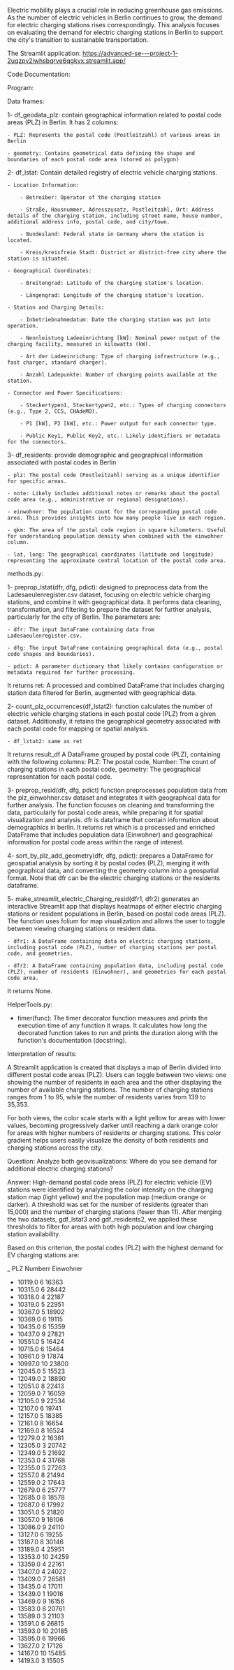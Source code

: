 Electric mobility plays a crucial role in reducing greenhouse gas emissions. As the number of electric vehicles in Berlin continues to grow, the demand for electric charging stations rises correspondingly. This analysis focuses on evaluating the demand for electric charging stations in Berlin to support the city's transition to sustainable transportation.

The Streamlit application: https://advanced-se---project-1-2uqzpv2iwhsbqrve6qgkvx.streamlit.app/

Code Documentation:

Program:

Data frames:

1- df_geodata_plz: contain geographical information related to postal code areas (PLZ) in Berlin. It has 2 columns: 

    - PLZ: Represents the postal code (Postleitzahl) of various areas in Berlin
    
    - geometry: Contains geometrical data defining the shape and boundaries of each postal code area (stored as polygon)
    
2-  df_lstat: Contain detailed registry of electric vehicle charging stations. 

    - Location Information:
    
        - Betreiber: Operator of the charging station
        
        - Straße, Hausnummer, Adresszusatz, Postleitzahl, Ort: Address details of the charging station, including street name, house number, additional address info, postal code, and city/town.
        
        - Bundesland: Federal state in Germany where the station is located.
        
        - Kreis/kreisfreie Stadt: District or district-free city where the station is situated.
        
    - Geographical Coordinates:
    
        - Breitengrad: Latitude of the charging station's location.
        
        - Längengrad: Longitude of the charging station's location.
        
    - Station and Charging Details:
    
        - Inbetriebnahmedatum: Date the charging station was put into operation.
        
        - Nennleistung Ladeeinrichtung [kW]: Nominal power output of the charging facility, measured in kilowatts (kW).
        
        - Art der Ladeeinrichung: Type of charging infrastructure (e.g., fast charger, standard charger).
        
        - Anzahl Ladepunkte: Number of charging points available at the station.
        
    - Connector and Power Specifications:
    
        - Steckertypen1, Steckertypen2, etc.: Types of charging connectors (e.g., Type 2, CCS, CHAdeMO).
        
        - P1 [kW], P2 [kW], etc.: Power output for each connector type.
        
        - Public Key1, Public Key2, etc.: Likely identifiers or metadata for the connectors.
        
3- df_residents: provide demographic and geographical information associated with postal codes in Berlin

    - plz: The postal code (Postleitzahl) serving as a unique identifier for specific areas.
    
    - note: Likely includes additional notes or remarks about the postal code area (e.g., administrative or regional designations).
    
    - einwohner: The population count for the corresponding postal code area. This provides insights into how many people live in each region.
    
    - qkm: The area of the postal code region in square kilometers. Useful for understanding population density when combined with the einwohner column.
    
    - lat, long: The geographical coordinates (latitude and longitude) representing the approximate central location of the postal code area.

methods.py:

1- preprop_lstat(dfr, dfg, pdict): designed to preprocess data from the Ladesaeulenregister.csv dataset, focusing on electric vehicle charging stations, and combine it with geographical data. It performs data cleaning, transformation, and filtering to prepare the dataset for further analysis, particularly for the city of Berlin. The parameters are:

    - dfr: The input DataFrame containing data from Ladesaeulenregister.csv.
    
    - dfg: The input DataFrame containing geographical data (e.g., postal code shapes and boundaries).
    
    - pdict: A parameter dictionary that likely contains configuration or metadata required for further processing.
    
It returns ret: A processed and combined DataFrame that includes charging station data filtered for Berlin, augmented with geographical data.

2- count_plz_occurrences(df_lstat2): function calculates the number of electric vehicle charging stations in each postal code (PLZ) from a given dataset. Additionally, it retains the geographical geometry associated with each postal code for mapping or spatial analysis.

    - df_lstat2: same as ret
    
It returns result_df A DataFrame grouped by postal code (PLZ), containing with the following columns: PLZ: The postal code, Number: The count of charging stations in each postal code, geometry: The geographical representation for each postal code.

3- preprop_resid(dfr, dfg, pdict) function preprocesses population data from the plz_einwohner.csv dataset and integrates it with geographical data for further analysis. The function focuses on cleaning and transforming the data, particularly for postal code areas, while preparing it for spatial visualization and analysis. dfr is dataframe that contain information about demographics in berlin. It returns ret which is a processed and enriched DataFrame that includes population data (Einwohner) and geographical information for postal code areas within the range of interest.

4- sort_by_plz_add_geometry(dfr, dfg, pdict): prepares a DataFrame for geospatial analysis by sorting it by postal codes (PLZ), merging it with geographical data, and converting the geometry column into a geospatial format. Note that dfr can be the electric charging stations or the residents dataframe.

5- make_streamlit_electric_Charging_resid(dfr1, dfr2) generates an interactive Streamlit app that displays heatmaps of either electric charging stations or resident populations in Berlin, based on postal code areas (PLZ). The function uses folium for map visualization and allows the user to toggle between viewing charging stations or resident data. 

    - dfr1: A DataFrame containing data on electric charging stations, including postal code (PLZ), number of charging stations per postal code, and geometries.
    
    - dfr2: A DataFrame containing population data, including postal code (PLZ), number of residents (Einwohner), and geometries for each postal code area.
    
It returns None. 

HelperTools.py:

- timer(func): The timer decorator function measures and prints the execution time of any function it wraps. It calculates how long the decorated function takes to run and prints the duration along with the function's documentation (docstring).

Interpretation of results:

A Streamlit application is created that displays a map of Berlin divided into different postal code areas (PLZ). Users can toggle between two views: one showing the number of residents in each area and the other displaying the number of available charging stations. The number of charging stations ranges from 1 to 95, while the number of residents varies from 139 to 35,353.

For both views, the color scale starts with a light yellow for areas with lower values, becoming progressively darker until reaching a dark orange color for areas with higher numbers of residents or charging stations. This color gradient helps users easily visualize the density of both residents and charging stations across the city.

Question: Analyze both geovisualizations: Where do you see demand for additional electric charging stations?

Answer:
High-demand postal code areas (PLZ) for electric vehicle (EV) stations were identified by analyzing the color intensity on the charging station map (light yellow) and the population map (medium orange or darker). A threshold was set for the number of residents (greater than 15,000) and the number of charging stations (fewer than 11). After merging the two datasets, gdf_lstat3 and gdf_residents2, we applied these thresholds to filter for areas with both high population and low charging station availability.

Based on this criterion, the postal codes (PLZ) with the highest demand for EV charging stations are:

_ PLZ      Numberr Einwohner
- 10119.0	6	16363
- 10315.0	6	28442
- 10318.0	4	22187
- 10319.0	5	22951
- 10367.0	5	18902
- 10369.0	6	19115
- 10435.0	6	15359
- 10437.0	9	27821
- 10551.0	5	16424
- 10715.0	6	15464
- 10961.0	9	17874
- 10997.0	10	23800
- 12045.0	5	15523
- 12049.0	2	18890
- 12051.0	8	22413
- 12059.0	7	16059
- 12105.0	9	22534
- 12107.0	6	19741
- 12157.0	5	18385
- 12161.0	8	16654
- 12169.0	8	16524
- 12279.0	2	16381
- 12305.0	3	20742
- 12349.0	5	21692
- 12353.0	4	31768
- 12355.0	5	27263
- 12557.0	8	21494
- 12559.0	2	17643
- 12679.0	6	25777
- 12685.0	8	18578
- 12687.0	6	17992
- 13051.0	5	21820
- 13057.0	9	16106
- 13086.0	9	24110
- 13127.0	6	19255
- 13187.0	8	30146
- 13189.0	4	25951
- 13353.0	10	24259
- 13359.0	4	22161
- 13407.0	4	24022
- 13409.0	7	26581
- 13435.0	4	17011
- 13439.0	1	19016
- 13469.0	9	16156
- 13583.0	8	20761
- 13589.0	3	21103
- 13591.0	6	26815
- 13593.0	10	20185
- 13595.0	6	19966
- 13627.0	2	17126
- 14167.0	10	15485
- 14193.0	3	15505
